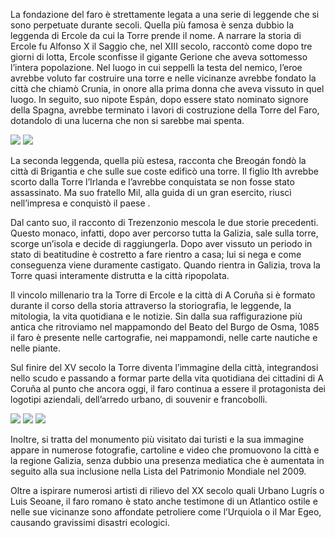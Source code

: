 La fondazione del faro è strettamente legata a una serie di leggende che si sono perpetuate durante secoli. Quella più famosa è senza dubbio la leggenda di Ercole da cui la Torre prende il nome. A narrare la storia di Ercole fu Alfonso X il Saggio che, nel XIII secolo, raccontò come dopo tre giorni di lotta, Ercole sconfisse il gigante Gerione che aveva sottomesso l’intera popolazione. Nel luogo in cui seppellì la testa del nemico, l’eroe avrebbe voluto far costruire una torre e nelle vicinanze avrebbe fondato la città che chiamò Crunia, in onore alla prima donna che aveva vissuto in quel luogo. In seguito, suo nipote Espán, dopo essere stato nominato signore della Spagna, avrebbe terminato i lavori di costruzione della Torre del Faro, dotandolo di una lucerna che non si sarebbe mai spenta.

<div class="photoset-grid" data-layout="2">
<a href="http://ciav.s3.amazonaws.com/img/carta-real.jpg" class="fresco" data-fresco-group="article" data-fresco-caption="Carta Real"><img src="http://ciav.s3.amazonaws.com/img/carta-real.jpg"></a>
<a href="http://ciav.s3.amazonaws.com/img/escudo-1448.jpg" class="fresco" data-fresco-group="article" data-fresco-caption="Escudo de 1448"><img src="http://ciav.s3.amazonaws.com/img/escudo-1448.jpg"></a>
</div> 

La seconda leggenda, quella più estesa, racconta che Breogán fondò la città di Brigantia e che sulle sue coste edificò una torre. Il figlio Ith avrebbe scorto dalla Torre l’Irlanda e l’avrebbe conquistata se non fosse stato assassinato. Ma suo fratello Mil, alla guida di un gran esercito, riuscì nell’impresa e conquistò il paese .

Dal canto suo, il racconto di Trezenzonio mescola le due storie precedenti. Questo monaco, infatti, dopo aver percorso tutta la Galizia, sale sulla torre, scorge un’isola e decide di raggiungerla. Dopo aver vissuto un periodo in stato di beatitudine è costretto a fare rientro a casa; lui si nega e come conseguenza viene duramente castigato. Quando rientra in Galizia, trova la Torre quasi interamente distrutta e la città ripopolata.

Il vincolo millenario tra la Torre di Ercole e la città di A Coruña si è formato durante il corso della storia attraverso la storiografia, le leggende, la mitologia, la vita quotidiana e le notizie. Sin dalla sua raffigurazione più antica che ritroviamo nel mappamondo del Beato del Burgo de Osma, 1085 il faro è presente nelle cartografie, nei mappamondi, nelle carte nautiche e nelle piante.

Sul finire del XV secolo la Torre diventa l’immagine della città, integrandosi nello scudo e passando a formar parte della vita quotidiana dei cittadini di A Coruña al punto che ancora oggi, il faro continua a essere il protagonista dei logotipi aziendali, dell’arredo urbano, di souvenir e francobolli.

<div class="photoset-grid" data-layout="21">
<a href="http://ciav.s3.amazonaws.com/img/PC0035M.jpg" class="fresco" data-fresco-group="article" data-fresco-caption=""><img src="http://ciav.s3.amazonaws.com/img/PC0035M.jpg"></a>
<a href="hhttp://ciav.s3.amazonaws.com/img/postales2447M.jpg" class="fresco" data-fresco-group="article" data-fresco-caption=""><img src="http://ciav.s3.amazonaws.com/img/postales2447M.jpg"></a>
<a href="http://ciav.s3.amazonaws.com/img/Pc2260M.jpg" class="fresco" data-fresco-group="article" data-fresco-caption=""><img src="http://ciav.s3.amazonaws.com/img/Pc2260M.jpg"></a>
</div> 

Inoltre, si tratta del monumento più visitato dai turisti e la sua immagine appare in numerose fotografie, cartoline e video che promuovono la città e la regione Galizia, senza dubbio una presenza mediatica che è aumentata in seguito alla sua inclusione nella Lista del Patrimonio Mondiale nel 2009.

Oltre a ispirare numerosi artisti di rilievo del XX secolo quali Urbano Lugrís o Luis Seoane, il faro romano è stato anche testimone di un Atlantico ostile e nelle sue vicinanze sono affondate petroliere come l’Urquiola o il Mar Egeo, causando gravissimi disastri ecologici.